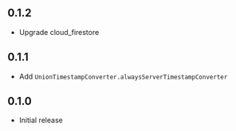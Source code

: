 ## 0.1.2

- Upgrade cloud_firestore

## 0.1.1

- Add `UnionTimestampConverter.alwaysServerTimestampConverter`

## 0.1.0

- Initial release
